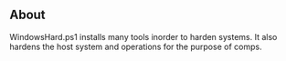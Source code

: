## About
WindowsHard.ps1 installs many tools inorder to harden systems. It also hardens the host system and operations for the purpose of comps.
